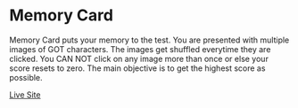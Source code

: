 # Memory Card

Memory Card puts your memory to the test. You are presented with multiple images of GOT characters. The images get shuffled everytime they are clicked. You CAN NOT click on any image more than once or else your score resets to zero. The main objective is to get the highest score as possible.

[Live Site](https://tildadares.github.io/memory-card/)
